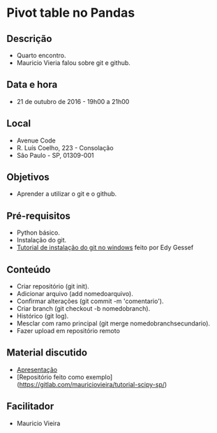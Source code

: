 # Pivot table no Pandas

## Descrição
* Quarto encontro.
* Mauricio Vieria falou sobre git e github.

## Data e hora
* 21 de outubro de 2016 - 19h00 a 21h00

## Local
* Avenue Code
* R. Luís Coelho, 223 - Consolação
* São Paulo - SP, 01309-001

## Objetivos
* Aprender a utilizar o git e o github.

## Pré-requisitos
* Python básico.
* Instalação do git.
* [Tutorial de instalação do git no windows](https://github.com/SciPy-SP/encontros/blob/master/tutoriais/Tutorial_Instalacao_Git_for_Windows.pdf) feito por Edy Gessef 

## Conteúdo
* Criar repositório (git init).
* Adicionar arquivo (add nomedoarquivo).
* Confirmar alterações (git commit -m 'comentario').
* Criar branch (git checkout -b nomedobranch).
* Histórico (git log).
* Mesclar com ramo principal (git merge nomedobranchsecundario).
* Fazer upload em repositório remoto

## Material discutido
* [Apresentação](https://slides.com/mauriciovieira/guia-pratico-de-git/)
* [Repositório feito como exemplo] (https://gitlab.com/mauriciovieira/tutorial-scipy-sp/)

## Facilitador
* Mauricio Vieira
